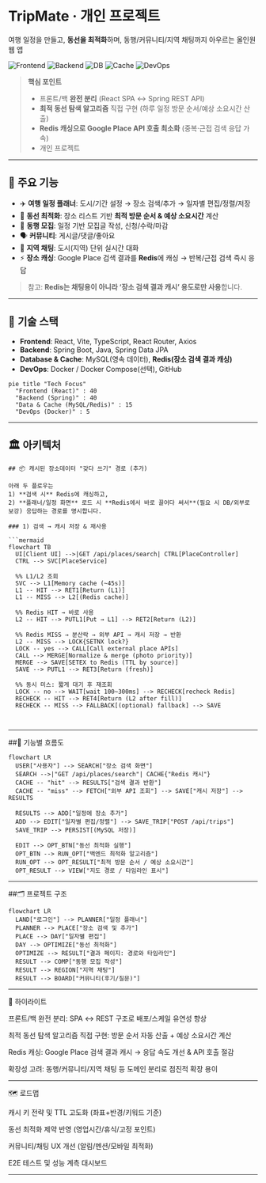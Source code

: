 # TripMate · 개인 프로젝트
여행 일정을 만들고, **동선을 최적화**하며, 동행/커뮤니티/지역 채팅까지 아우르는 올인원 웹 앱

![Frontend](https://img.shields.io/badge/Frontend-React%20%2B%20Vite%20%2B%20TypeScript-61DAFB?logo=react&labelColor=20232a)
![Backend](https://img.shields.io/badge/Backend-Spring%20Boot%20%2B%20JPA-6DB33F?logo=springboot&labelColor=1a1a1a)
![DB](https://img.shields.io/badge/DB-MySQL-4479A1?logo=mysql&labelColor=1a1a1a)
![Cache](https://img.shields.io/badge/Cache-Redis%20(Place%20캐시)-DC382D?logo=redis&labelColor=1a1a1a)
![DevOps](https://img.shields.io/badge/DevOps-Docker-2496ED?logo=docker&labelColor=1a1a1a)

> **핵심 포인트**
> - 프론트/백 **완전 분리** (React SPA ↔ Spring REST API)  
> - **최적 동선 탐색 알고리즘** 직접 구현 (하루 일정 방문 순서/예상 소요시간 산출)  
> - **Redis 캐싱으로 Google Place API 호출 최소화** (중복·근접 검색 응답 가속)  
> - 개인 프로젝트

---

## 📌 주요 기능
- ✈️ **여행 일정 플래너**: 도시/기간 설정 → 장소 검색/추가 → 일자별 편집/정렬/저장  
- 🧭 **동선 최적화**: 장소 리스트 기반 **최적 방문 순서 & 예상 소요시간** 계산  
- 🤝 **동행 모집**: 일정 기반 모집글 작성, 신청/수락/마감  
- 🗣️ **커뮤니티**: 게시글/댓글/좋아요  
- 📍 **지역 채팅**: 도시(지역) 단위 실시간 대화  
- ⚡ **장소 캐싱**: Google Place 검색 결과를 **Redis**에 캐싱 → 반복/근접 검색 즉시 응답  
> 참고: **Redis는 채팅용이 아니라 ‘장소 검색 결과 캐시’ 용도로만 사용**합니다.

---

## 🧰 기술 스택
- **Frontend**: React, Vite, TypeScript, React Router, Axios  
- **Backend**: Spring Boot, Java, Spring Data JPA  
- **Database & Cache**: MySQL(영속 데이터), **Redis(장소 검색 결과 캐싱)**  
- **DevOps**: Docker / Docker Compose(선택), GitHub

```mermaid
pie title "Tech Focus"
  "Frontend (React)" : 40
  "Backend (Spring)" : 40
  "Data & Cache (MySQL/Redis)" : 15
  "DevOps (Docker)" : 5
```

---

## 🏛 아키텍처

```mermaid
## 📦 캐시된 장소데이터 "갖다 쓰기" 경로 (추가)

아래 두 플로우는
1) **검색 시** Redis에 캐싱하고,  
2) **플래너/일정 화면** 로드 시 **Redis에서 바로 끌어다 써서**(필요 시 DB/외부로 보강) 응답하는 경로를 명시합니다.

### 1) 검색 → 캐시 저장 & 재사용

```mermaid
flowchart TB
  UI[Client UI] -->|GET /api/places/search| CTRL[PlaceController]
  CTRL --> SVC[PlaceService]

  %% L1/L2 조회
  SVC --> L1[Memory cache (~45s)]
  L1 -- HIT --> RET1[Return (L1)]
  L1 -- MISS --> L2[(Redis cache)]

  %% Redis HIT → 바로 사용
  L2 -- HIT --> PUTL1[Put → L1] --> RET2[Return (L2)]

  %% Redis MISS → 분산락 → 외부 API → 캐시 저장 → 반환
  L2 -- MISS --> LOCK{SETNX lock?}
  LOCK -- yes --> CALL[Call external place APIs]
  CALL --> MERGE[Normalize & merge (photo priority)]
  MERGE --> SAVE[SETEX to Redis (TTL by source)]
  SAVE --> PUTL1 --> RET3[Return (fresh)]

  %% 동시 미스: 짧게 대기 후 재조회
  LOCK -- no --> WAIT[wait 100~300ms] --> RECHECK[recheck Redis]
  RECHECK -- HIT --> RET4[Return (L2 after fill)]
  RECHECK -- MISS --> FALLBACK[(optional) fallback] --> SAVE



```

---

##🔄 기능별 흐름도

```mermaid
flowchart LR
  USER["사용자"] --> SEARCH["장소 검색 화면"]
  SEARCH -->|"GET /api/places/search"| CACHE{"Redis 캐시"}
  CACHE -- "hit" --> RESULTS["검색 결과 반환"]
  CACHE -- "miss" --> FETCH["외부 API 조회"] --> SAVE["캐시 저장"] --> RESULTS

  RESULTS --> ADD["일정에 장소 추가"]
  ADD --> EDIT["일자별 편집/정렬"] --> SAVE_TRIP["POST /api/trips"]
  SAVE_TRIP --> PERSIST[(MySQL 저장)]

  EDIT --> OPT_BTN["동선 최적화 실행"]
  OPT_BTN --> RUN_OPT["백엔드 최적화 알고리즘"]
  RUN_OPT --> OPT_RESULT["최적 방문 순서 / 예상 소요시간"]
  OPT_RESULT --> VIEW["지도 경로 / 타임라인 표시"]
```

---

##🗂 프로젝트 구조

```mermaid
flowchart LR
  LAND["로그인"] --> PLANNER["일정 플래너"]
  PLANNER --> PLACE["장소 검색 및 추가"]
  PLACE --> DAY["일자별 편집"]
  DAY --> OPTIMIZE["동선 최적화"]
  OPTIMIZE --> RESULT["결과 페이지: 경로와 타임라인"]
  RESULT --> COMP["동행 모집 작성"]
  RESULT --> REGION["지역 채팅"]
  RESULT --> BOARD["커뮤니티(후기/질문)"]
```

---

🌟 하이라이트

프론트/백 완전 분리: SPA ↔ REST 구조로 배포/스케일 유연성 향상

최적 동선 탐색 알고리즘 직접 구현: 방문 순서 자동 산출 + 예상 소요시간 계산

Redis 캐싱: Google Place 검색 결과 캐시 → 응답 속도 개선 & API 호출 절감

확장성 고려: 동행/커뮤니티/지역 채팅 등 도메인 분리로 점진적 확장 용이

---

🗺 로드맵

 캐시 키 전략 및 TTL 고도화 (좌표+반경/키워드 기준)

 동선 최적화 제약 반영 (영업시간/휴식/고정 포인트)

 커뮤니티/채팅 UX 개선 (알림/멘션/모바일 최적화)

 E2E 테스트 및 성능 계측 대시보드

---




